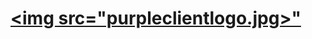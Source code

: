 # <a href="https://github.com/condonato/PurpleClient/raw/main/clientlauncher/launcher-fancy-4.5-SNAPSHOT.jar"><img src="purpleclientlogo.jpg>"</a>
